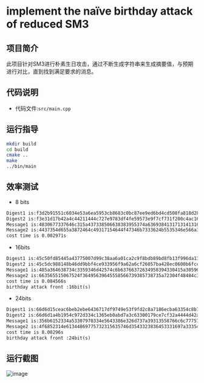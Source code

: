 # implement the naïve birthday attack of reduced SM3

## 项目简介

此项目针对SM3进行朴素生日攻击，通过不断生成字符串来生成摘要值，与预期进行对比，直到找到满足要求的消息。

## 代码说明

- 代码文件:`src/main.cpp`

## 运行指导

```bash
mkdir build
cd build
cmake ..
make
../bin/main
```

## 效率测试

- 8 bits

```txt
Digest1 is:f3d2b91551c6034e53a6ea5953cb8683c0bc87ee9ed6bd4cd508fa818d28e133
Digest2 is:f3e31d17b42a4c44211444c727e9783df4fe59573e9f7cf731f200c4ac16e0a0
Message1 is:4830677337646c315a437338506638383955374a636938413171314131696200
Message2 is:4437354d655a3872464c49317154644f47346b7333624b5535346e566a344f00
cost time is 0.002971s
```

- 16bits

```txt
Digest1 is:45c50fd85445a43775007d99c38aa6a01ca2c9f8bdb89bd8fb13f996da13dbc3
Digest2 is:45c5dc988148b46dd9bbf4ce933956f9a62a6cf26057ba428ec0600b6fcc8edc
Message1 is:485a364638734c3359346d42574c6b63766372634958394330415a3059683000
Message2 is:663565515067524f36495639645558566739385738735a72304f48484c347500
cost time is 0.084566s
birthday attack front :16bit(s)
```

- 24bits

```txt
Digest1 is:66d6d15ceac6beb2ebe6436717df9749e53f9fd2c8a7186ecba63354c8b72e7c
Digest2 is:66d6d1a4b1954c972d334c1365eb0abd7a3c63300179ce7cf32a4444d42a7335
Message1 is:356b6152334a53307970334e5643386e326d737a39313558766c6c7775726500
Message2 is:4f6852314e61344869775732315635746d3543323836453331697a3335426900
cost time is 8.00296s
birthday attack front :24bit(s)
```

## 运行截图

![image](http://other-file.blackh1.top/%E5%88%9B%E6%96%B0%E5%88%9B%E4%B8%9A%E5%AE%9E%E8%B7%B5/SM3_birthday_attack.png)

